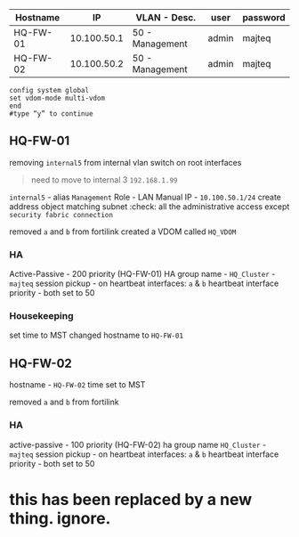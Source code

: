 
| Hostname | IP | VLAN - Desc. | user | password |
| ---- | ---- | ---- | ---- | ---- |
| HQ-FW-01 | 10.100.50.1 | 50 - Management | admin | majteq |
| HQ-FW-02 | 10.100.50.2 | 50 - Management | admin | majteq |
```Multi-VDOM
config system global
set vdom-mode multi-vdom
end
#type “y” to continue
```


## HQ-FW-01
removing `internal5` from internal vlan switch on root interfaces
> need to move to internal 3 `192.168.1.99` 

`internal5` - alias `Management`
Role - LAN
Manual IP - `10.100.50.1/24`
create address object matching subnet :check:
all the administrative access except `security fabric connection`

removed `a` and `b` from fortilink
created a VDOM called `HQ_VDOM`

### HA
Active-Passive - 200 priority (HQ-FW-01)
HA group name - `HQ_Cluster` - `majteq`
session pickup - on
heartbeat interfaces: `a` & `b`
heartbeat interface priority - both set to 50


### Housekeeping
set time to MST
changed hostname to `HQ-FW-01`


## HQ-FW-02
hostname - `HQ-FW-02`
time set to MST

removed `a` and `b` from fortilink

### HA
active-passive - 100 priority (HQ-FW-02)
ha group name `HQ_Cluster` - `majteq`
session pickup - on
heartbeat interfaces: `a` & `b`
heartbeat interface priority - both set to 50

# this has been replaced by a new thing. ignore.

